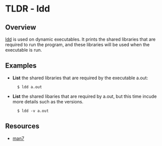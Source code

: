 TLDR - ldd
==========

Overview
--------

[ldd] is used on dynamic executables.  It prints the shared libraries that are required to run the program, and these libraries will be used when the executable is run.

Examples
--------

- **List** the shared libraries that are required by the executable a.out:

        $ ldd a.out

- **List** the shared libaries that are required by a.out, but this time incude more details such as the versions.

		$ ldd -v a.out

Resources
---------

- [man7](http://man7.org/linux/man-pages/man1/ldd.1.html)

[ldd]: http://man7.org/linux/man-pages/man1/ldd.1.html


